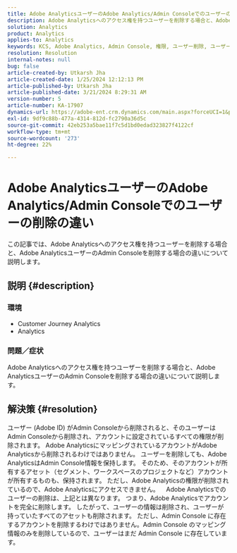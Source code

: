 ```yaml
---
title: Adobe AnalyticsユーザーのAdobe Analytics/Admin Consoleでのユーザーの削除の違い
description: Adobe Analyticsへのアクセス権を持つユーザーを削除する場合と、Adobe AnalyticsユーザーのAdmin Consoleを削除する場合の違いについて説明します。
solution: Analytics
product: Analytics
applies-to: Analytics
keywords: KCS, Adobe Analytics, Admin Console, 権限, ユーザー削除, ユーザーの削除
resolution: Resolution
internal-notes: null
bug: false
article-created-by: Utkarsh Jha
article-created-date: 1/25/2024 12:12:13 PM
article-published-by: Utkarsh Jha
article-published-date: 3/21/2024 8:29:31 AM
version-number: 5
article-number: KA-17907
dynamics-url: https://adobe-ent.crm.dynamics.com/main.aspx?forceUCI=1&pagetype=entityrecord&etn=knowledgearticle&id=27a7d5f6-7abb-ee11-a569-6045bd0065b6
exl-id: 9df9c88b-477a-4314-812d-fc2790a36d5c
source-git-commit: 42eb253a5bae11f7c5d1bd0edad323827f4122cf
workflow-type: tm+mt
source-wordcount: '273'
ht-degree: 22%

---
```


# Adobe AnalyticsユーザーのAdobe Analytics/Admin Consoleでのユーザーの削除の違い


この記事では、Adobe Analyticsへのアクセス権を持つユーザーを削除する場合と、Adobe AnalyticsユーザーのAdmin Consoleを削除する場合の違いについて説明します。

## 説明 {#description}


### <b>環境</b>

- Customer Journey Analytics
- Analytics




### <b>問題／症状</b>

Adobe Analyticsへのアクセス権を持つユーザーを削除する場合と、Adobe AnalyticsユーザーのAdmin Consoleを削除する場合の違いについて説明します。


## 解決策 {#resolution}


ユーザー (Adobe ID) がAdmin Consoleから削除されると、そのユーザーはAdmin Consoleから削除され、アカウントに設定されているすべての権限が削除されます。
Adobe AnalyticsにマッピングされているアカウントがAdobe Analyticsから削除されるわけではありません。 ユーザーを削除しても、Adobe AnalyticsはAdmin Console情報を保持します。
そのため、そのアカウントが所有するアセット（セグメント、ワークスペースのプロジェクトなど）アカウントが所有するものも、保持されます。
ただし、Adobe Analyticsの権限が削除されているので、Adobe Analyticsにアクセスできません。
  
Adobe Analyticsでのユーザーの削除は、上記とは異なります。 つまり、Adobe Analyticsでアカウントを完全に削除します。
したがって、ユーザーの情報は削除され、ユーザーが持っていたすべてのアセットも削除されます。
ただし、Admin Console に存在するアカウントを削除するわけではありません。Admin Console のマッピング情報のみを削除しているので、ユーザーはまだ Admin Console に存在しています。
